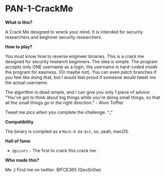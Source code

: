 # PAN-1-CrackMe
<b>What is this?</b>

A Crack Me designed to wreck your mind. It is intended for security researchers and beginner security researchers.

<b>How to play?</b>

You must know how to reverse engineer binaries. This is a crack me designed for security research beginners.
The idea is simple. The program accepts only ONE username as a login, the username is hard-coded inside the program for easiness. (Or maybe not). You can even patch branches if you feel like doing that, but I would feel proud if someone would tweet me the actual username.

The algorithm is dead simple, and I can give you only 1 piece of advice: "You've got to think about big things while you're doing small things, so that all the small things go in the right direction." - Alvin Toffler

Tweet me pics when you complete the challenge. ^_^

<b>Compatibility</b>

The binary is compiled as a `Mach-O 64-bit`, so, yeah, macOS.

<b>Hall of fame</b>

* `@picatz` - The first to crack this crack me.

<b>Who made this?</b>

Me :)
Find me on twitter: @FCE365 (GeoSn0w)

